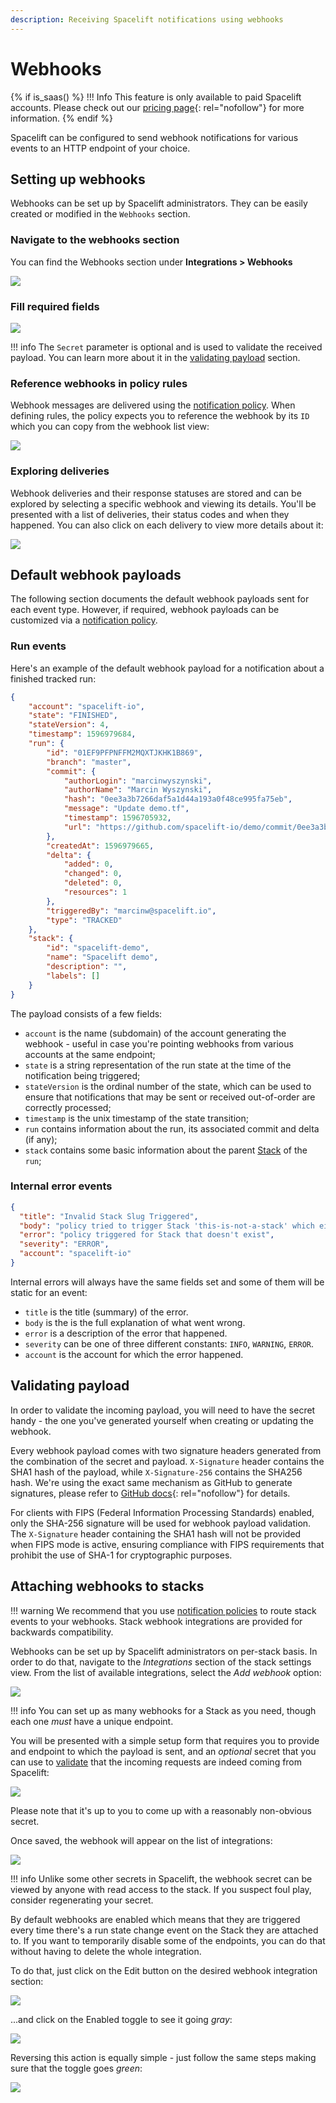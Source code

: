 ```yaml
---
description: Receiving Spacelift notifications using webhooks
---
```


# Webhooks

{% if is_saas() %}
!!! Info
    This feature is only available to paid Spacelift accounts. Please check out our [pricing page](https://spacelift.io/pricing){: rel="nofollow"} for more information.
{% endif %}

Spacelift can be configured to send webhook notifications for various events to an HTTP endpoint of your choice.

## Setting up webhooks

Webhooks can be set up by Spacelift administrators. They can be easily created or modified in the `Webhooks` section.

### Navigate to the webhooks section

You can find the Webhooks section under **Integrations > Webhooks**

![](<../assets/screenshots/named-hooks-nav.png>)

### Fill required fields

![](<../assets/screenshots/named-hooks1.png>)

!!! info
    The `Secret` parameter is optional and is used to validate the received payload.
    You can learn more about it in the [validating payload](webhooks.md#validating-payload) section.

### Reference webhooks in policy rules

Webhook messages are delivered using the [notification policy](../concepts/policy/notification-policy.md).
When defining rules, the policy expects you to reference the webhook by its `ID` which you
can copy from the webhook list view:

![](<../assets/screenshots/named-hooks2.png>)

### Exploring deliveries

Webhook deliveries and their response statuses are stored and can be explored by selecting a specific webhook
and viewing its details. You'll be presented with a list of deliveries, their status codes and when they happened.
You can also click on each delivery to view more details about it:

![](<../assets/screenshots/named-hooks3.png>)

## Default webhook payloads

The following section documents the default webhook payloads sent for each event type. However, if required, webhook payloads can be customized via a [notification policy](../concepts/policy/notification-policy.md).

### Run events

Here's an example of the default webhook payload for a notification about a finished tracked run:

```json
{
    "account": "spacelift-io",
    "state": "FINISHED",
    "stateVersion": 4,
    "timestamp": 1596979684,
    "run": {
        "id": "01EF9PFPNFFM2MQXTJKHK1B869",
        "branch": "master",
        "commit": {
            "authorLogin": "marcinwyszynski",
            "authorName": "Marcin Wyszynski",
            "hash": "0ee3a3b7266daf5a1d44a193a0f48ce995fa75eb",
            "message": "Update demo.tf",
            "timestamp": 1596705932,
            "url": "https://github.com/spacelift-io/demo/commit/0ee3a3b7266daf5a1d44a193a0f48ce995fa75eb"
        },
        "createdAt": 1596979665,
        "delta": {
            "added": 0,
            "changed": 0,
            "deleted": 0,
            "resources": 1
        },
        "triggeredBy": "marcinw@spacelift.io",
        "type": "TRACKED"
    },
    "stack": {
        "id": "spacelift-demo",
        "name": "Spacelift demo",
        "description": "",
        "labels": []
    }
}
```

The payload consists of a few fields:

- `account` is the name (subdomain) of the account generating the webhook - useful in case you're pointing webhooks from various accounts at the same endpoint;
- `state` is a string representation of the run state at the time of the notification being triggered;
- `stateVersion` is the ordinal number of the state, which can be used to ensure that notifications that may be sent or received out-of-order are correctly processed;
- `timestamp` is the unix timestamp of the state transition;
- `run` contains information about the run, its associated commit and delta (if any);
- `stack` contains some basic information about the parent [Stack](../concepts/stack/README.md) of the `run`;

### Internal error events

```json
{
  "title": "Invalid Stack Slug Triggered",
  "body": "policy tried to trigger Stack 'this-is-not-a-stack' which either doesn't exist or this policy doesn't have access to",
  "error": "policy triggered for Stack that doesn't exist",
  "severity": "ERROR",
  "account": "spacelift-io"
}
```

Internal errors will always have the same fields set and some of them will be static for an event:

- `title` is the title (summary) of the error.
- `body` is the is the full explanation of what went wrong.
- `error` is a description of the error that happened.
- `severity` can be one of three different constants: `INFO`, `WARNING`, `ERROR`.
- `account` is the account for which the error happened.

## Validating payload

In order to validate the incoming payload, you will need to have the secret handy - the one you've generated yourself when creating or updating the webhook.

Every webhook payload comes with two signature headers generated from the combination of the secret and payload. `X-Signature` header contains the SHA1 hash of the payload, while `X-Signature-256` contains the SHA256 hash. We're using the exact same mechanism as GitHub to generate signatures, please refer to [GitHub docs](https://docs.github.com/en/developers/webhooks-and-events/webhooks/securing-your-webhooks#validating-payloads-from-github){: rel="nofollow"} for details.

For clients with FIPS (Federal Information Processing Standards) enabled, only the SHA-256 signature will be used for webhook payload validation. The `X-Signature` header containing the SHA1 hash will not be provided when FIPS mode is active, ensuring compliance with FIPS requirements that prohibit the use of SHA-1 for cryptographic purposes.

## Attaching webhooks to stacks

!!! warning
    We recommend that you use [notification policies](../concepts/policy/notification-policy.md) to
    route stack events to your webhooks. Stack webhook integrations are provided for backwards compatibility.

Webhooks can be set up by Spacelift administrators on per-stack basis. In order to do that, navigate to the _Integrations_ section of the stack settings view. From the list of available integrations, select the _Add webhook_ option:

![](../assets/screenshots/Mouse_Highlight_Overlay_and_Edit_stack_·_Spacelift_demo.png)

!!! info
    You can set up as many webhooks for a Stack as you need, though each one _must_ have a unique endpoint.

You will be presented with a simple setup form that requires you to provide and endpoint to which the payload is sent, and an _optional_ secret that you can use to [validate](webhooks.md#validating-payload) that the incoming requests are indeed coming from Spacelift:

![](<../assets/screenshots/Mouse_Highlight_Overlay_and_Edit_stack_·_Spacelift_demo (1).png>)

Please note that it's up to you to come up with a reasonably non-obvious secret.

Once saved, the webhook will appear on the list of integrations:

![](../assets/screenshots/Mouse_Highlight_Overlay.png)

!!! info
    Unlike some other secrets in Spacelift, the webhook secret can be viewed by anyone with read access to the stack. If you suspect foul play, consider regenerating your secret.

By default webhooks are enabled which means that they are triggered every time there's a run state change event on the Stack they are attached to. If you want to temporarily disable some of the endpoints, you can do that without having to delete the whole integration.

To do that, just click on the Edit button on the desired webhook integration section:

![](<../assets/screenshots/Mouse_Highlight_Overlay (1).png>)

...and click on the Enabled toggle to see it going _gray_:

![](<../assets/screenshots/Mouse_Highlight_Overlay (2).png>)

Reversing this action is equally simple - just follow the same steps making sure that the toggle goes _green_:

![](<../assets/screenshots/Mouse_Highlight_Overlay (3).png>)
